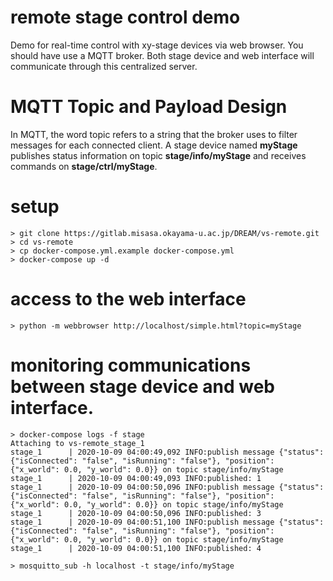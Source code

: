 # remote stage control demo

Demo for real-time control with xy-stage devices via web browser. 
You should have use a MQTT broker. Both stage device and web interface will communicate through this centralized server.

# MQTT Topic and Payload Design

In MQTT, the word topic refers to a string that the broker uses to filter messages for each connected client. 
A stage device named **myStage** publishes status information on topic **stage/info/myStage** and receives commands on **stage/ctrl/myStage**.

# setup
    > git clone https://gitlab.misasa.okayama-u.ac.jp/DREAM/vs-remote.git
    > cd vs-remote
    > cp docker-compose.yml.example docker-compose.yml
    > docker-compose up -d


# access to the web interface

    > python -m webbrowser http://localhost/simple.html?topic=myStage


# monitoring communications between stage device and web interface. 

    > docker-compose logs -f stage
    Attaching to vs-remote_stage_1
    stage_1      | 2020-10-09 04:00:49,092 INFO:publish message {"status": {"isConnected": "false", "isRunning": "false"}, "position": {"x_world": 0.0, "y_world": 0.0}} on topic stage/info/myStage
    stage_1      | 2020-10-09 04:00:49,093 INFO:published: 1
    stage_1      | 2020-10-09 04:00:50,096 INFO:publish message {"status": {"isConnected": "false", "isRunning": "false"}, "position": {"x_world": 0.0, "y_world": 0.0}} on topic stage/info/myStage
    stage_1      | 2020-10-09 04:00:50,096 INFO:published: 3
    stage_1      | 2020-10-09 04:00:51,100 INFO:publish message {"status": {"isConnected": "false", "isRunning": "false"}, "position": {"x_world": 0.0, "y_world": 0.0}} on topic stage/info/myStage
    stage_1      | 2020-10-09 04:00:51,100 INFO:published: 4

    > mosquitto_sub -h localhost -t stage/info/myStage